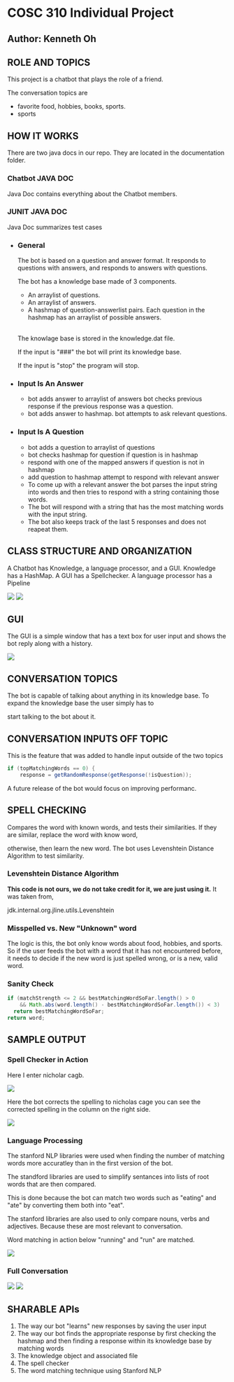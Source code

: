 # COSC 310 Individual Project
## Author: Kenneth Oh

## ROLE AND TOPICS

<p>
This project is a chatbot that plays the role of a friend.
</p>
<p>
The conversation topics are
<ul>
<li>favorite food, hobbies, books, sports.</li>
<li>sports</li>
</ul>
</p>

## HOW IT WORKS


<p>There are two java docs in our repo. They are located in the documentation folder.</p>

### Chatbot JAVA DOC
<p>Java Doc contains everything about the Chatbot members.</p>

### JUNIT JAVA DOC
<p>Java Doc summarizes test cases</p>


<ul>
<li>

### General

</li>

The bot is based on a question and answer format. It responds to questions with answers, and responds to answers with questions.

The bot has a knowledge base made of 3 components.
<ul>
<li>An arraylist of questions.</li>
<li>An arraylist of answers.</li>
<li>A hashmap of question-answerlist pairs. Each question in the hashmap has an arraylist of possible answers.</li>
</ul>
<br>
<p>
The knowlage base is stored in the knowledge.dat file.

If the input is "###" the bot will print its knowledge base.

If the input is "stop" the program will stop.
</p>

</ul>

<ul>
<li>

### Input Is An Answer
<ul>
<li>bot adds answer to arraylist of answers bot checks previous response if the previous response was a question.</li>
<li>bot adds answer to hashmap. bot attempts to ask relevant questions.</li>
</ul>
</li>


<li>

### Input Is A Question
<ul>
<li>bot adds a question to arraylist of questions</li>

<li>bot checks hashmap for question if question is in hashmap</li>

<li>respond with one of the mapped answers if question is not in hashmap</li>

<li>add question to hashmap attempt to respond with relevant answer</li>
  
<li>To come up with a relevant answer the bot parses the input string into words and then tries to respond with a string containing those words.</li>

<li>The bot will respond with a string that has the most matching words with the input string.</li>

<li>The bot also keeps track of the last 5 responses and does not reapeat them.</li>
</ul>
</li>
</ul>


## CLASS STRUCTURE AND ORGANIZATION
A Chatbot has Knowledge, a language processor, and a GUI. Knowledge has a HashMap. A GUI has a Spellchecker. A language processor has a Pipeline

<img src = "img/Level_0_DFD2x-6.png">

<img src = "img/Level_1_DFD2x.png">

## GUI

The GUI is a simple window that has a text box for user input and shows the bot reply along with a history.

<img src = "img/spelling.JPG">






## CONVERSATION TOPICS

The bot is capable of talking about anything in its knowledge base. To expand the knowledge base the user simply has to 

start talking to the bot about it.

## CONVERSATION INPUTS OFF TOPIC

<p>This is the feature that was added to handle input outside of the two topics</p>

```JAVA
if (topMatchingWords == 0) {
	response = getRandomResponse(getResponse(!isQuestion));
```



A future release of the bot would focus on improving performanc.

## SPELL CHECKING

<p>
Compares the word with known words, and tests
 their similarities. If they are similar, replace the word with know word,
 
otherwise, then learn the new word. The bot uses Levenshtein Distance Algorithm to test similarity.
</p>

### Levenshtein Distance Algorithm

<p>
<strong>This code is not ours, we do not take credit for it, we are just
using it.</strong> It was taken from,

jdk.internal.org.jline.utils.Levenshtein
</p>


### Misspelled vs. New "Unknown" word
<p>
The logic is this, the bot only know words about food, hobbies, and sports.
So if the user feeds the bot with a word that it has not encountered before,
it needs to decide if the new word is just spelled wrong, or is a new, valid
word.
</p>

### Sanity Check

```Java
if (matchStrength <= 2 && bestMatchingWordSoFar.length() > 0
    && Math.abs(word.length() - bestMatchingWordSoFar.length()) < 3)
  return bestMatchingWordSoFar;
return word;
```
## SAMPLE OUTPUT

### Spell Checker in Action

Here I enter nicholar cagb.

<img src = "img/spelling.JPG">

Here the bot corrects the spelling to nicholas cage you can see the corrected spelling in the column on the right side.

<img src = "img/spelling2.JPG">

### Language Processing

The stanford NLP libraries were used when finding the number of matching words more accuratley than in the first version of the bot.

The standford libraries are used to simplify sentances into lists of root words that are then compared. 

This is done because the bot can match two words such as "eating" and "ate" by converting them both into "eat".

The stanford libraries are also used to only compare nouns, verbs and adjectives. Because these are most relevant to conversation.

Word matching in action below "running" and "run" are matched.

<img src = "img/wordMatching.JPG">

### Full Conversation

<img src = "img/first13turns.JPG">
<img src = "img/last13turns.JPG">


## SHARABLE APIs

<ol>
<li>The way our bot "learns" new responses by saving the user input</li>
<li>The way our bot finds the appropriate response by first checking the hashmap and then finding a response within its knowledge base by matching words</li>
<li>The knowledge object and associated file</li>
<li>The spell checker</li>
<li>The word matching technique using Stanford NLP</li>

</ol>




